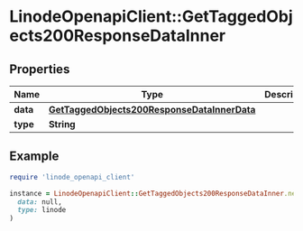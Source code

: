 # LinodeOpenapiClient::GetTaggedObjects200ResponseDataInner

## Properties

| Name | Type | Description | Notes |
| ---- | ---- | ----------- | ----- |
| **data** | [**GetTaggedObjects200ResponseDataInnerData**](GetTaggedObjects200ResponseDataInnerData.md) |  | [optional] |
| **type** | **String** |  | [optional] |

## Example

```ruby
require 'linode_openapi_client'

instance = LinodeOpenapiClient::GetTaggedObjects200ResponseDataInner.new(
  data: null,
  type: linode
)
```

